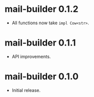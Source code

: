 mail-builder 0.1.2
================================
- All functions now take `impl Cow<str>`.

mail-builder 0.1.1
================================
- API improvements.

mail-builder 0.1.0
================================
- Initial release.
